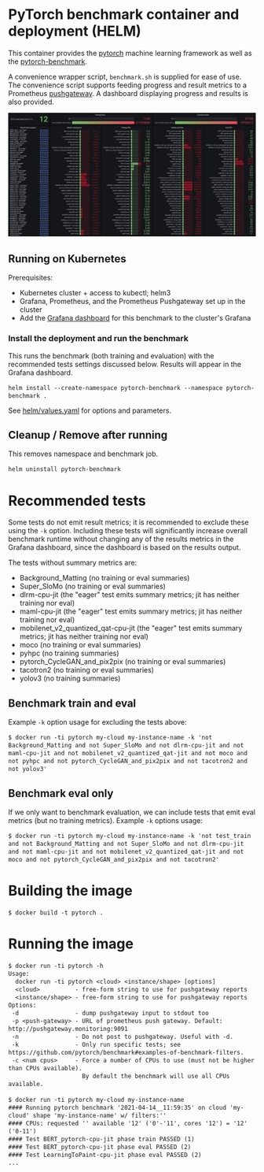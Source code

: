 # PyTorch benchmark container and deployment (HELM)

This container provides the [pytorch](https://github.com/pytorch/benchmark) machine learning framework as well as the [pytorch-benchmark](https://github.com/pytorch/benchmark).

A convenience wrapper script, `benchmark.sh` is supplied for ease of use. The convenience script supports feeding progress and result metrics to a Prometheus [pushgateway](https://github.com/prometheus/pushgateway). A dashboard displaying progress and results is also provided.


![Pytorch Grafana dashboard screenshot](grafana/pytorch-grafana.png "Pytorch benchmark Grafana dashboard")


## Running on Kubernetes

Prerequisites:
* Kubernetes cluster + access to kubectl; helm3
* Grafana, Prometheus, and the Prometheus Pushgateway set up in the cluster
* Add the [Grafana dashboard](grafana/pytorch.dashboard) for this benchmark to the cluster's Grafana

### Install the deployment and run the benchmark

This runs the benchmark (both training and evaluation) with the recommended tests settings discussed below. Results will appear in the Grafana dashboard.

```
helm install --create-namespace pytorch-benchmark --namespace pytorch-benchmark .
```

See [helm/values.yaml](helm/values.yaml) for options and parameters.

## Cleanup / Remove after running

This removes namespace and benchmark job.

```
helm uninstall pytorch-benchmark
```

# Recommended tests

Some tests do not emit result metrics; it is recommended to exclude these using the `-k` option. Including these tests will significantly increase overall benchmark runtime without changing any of the results metrics in the Grafana dashboard, since the dashboard is based on the results output.

The tests without summary metrics are:
* Background_Matting (no training or eval summaries)
* Super_SloMo (no training or eval summaries)
* dlrm-cpu-jit (the "eager" test emits summary metrics; jit has neither training nor eval)
* maml-cpu-jit (the "eager" test emits summary metrics; jit has neither training nor eval)
* mobilenet_v2_quantized_qat-cpu-jit (the "eager" test emits summary metrics; jit has neither training nor eval)
* moco (no training or eval summaries)
* pyhpc (no training summaries)
* pytorch_CycleGAN_and_pix2pix (no training or eval summaries)
* tacotron2 (no training or eval summaries)
* yolov3 (no training summaries)

## Benchmark train and eval

Example `-k` option usage for excluding the tests above:
```shell
$ docker run -ti pytorch my-cloud my-instance-name -k 'not Background_Matting and not Super_SloMo and not dlrm-cpu-jit and not maml-cpu-jit and not mobilenet_v2_quantized_qat-jit and not moco and not pyhpc and not pytorch_CycleGAN_and_pix2pix and not tacotron2 and not yolov3'
```

## Benchmark eval only

If we only want to benchmark evaluation, we can include tests that emit eval metrics (but no training metrics). Example `-k` options usage:
```shell
$ docker run -ti pytorch my-cloud my-instance-name -k 'not test_train and not Background_Matting and not Super_SloMo and not dlrm-cpu-jit and not maml-cpu-jit and not mobilenet_v2_quantized_qat-jit and not moco and not pytorch_CycleGAN_and_pix2pix and not tacotron2'
```

# Building the image
```shell
$ docker build -t pytorch .
```

# Running the image
```shell
$ docker run -ti pytorch -h
Usage:
  docker run -ti pytorch <cloud> <instance/shape> [options]
  <cloud>          - free-form string to use for pushgateway reports
  <instance/shape> - free-form string to use for pushgateway reports
Options:
 -d                - dump pushgateway input to stdout too
 -p <push-gateway> - URL of prometheus push gateway. Default: http://pushgateway.monitoring:9091
 -n                - Do not post to pushgateway. Useful with -d.
 -k                - Only run specific tests; see https://github.com/pytorch/benchmark#examples-of-benchmark-filters.
 -c <num cpus>     - Force a number of CPUs to use (must not be higher than CPUs available).
                     By default the benchmark will use all CPUs available.

$ docker run -ti pytorch my-cloud my-instance-name
#### Running pytorch benchmark '2021-04-14__11:59:35' on cloud 'my-cloud' shape 'my-instance-name' w/ filters:''
#### CPUs: requested '' available '12' ('0'-'11', cores '12') = '12' ('0-11')
#### Test BERT_pytorch-cpu-jit phase train PASSED (1)
#### Test BERT_pytorch-cpu-jit phase eval PASSED (2)
#### Test LearningToPaint-cpu-jit phase eval PASSED (2)
...
```
